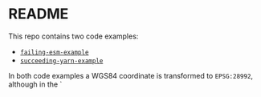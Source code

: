 # README

This repo contains two code examples:

- [`failing-esm-example`](/failing-esm-example/)
- [`succeeding-yarn-example`](./succeeding-yarn-example/)


In both code examples a WGS84 coordinate is transformed to `EPSG:28992`, although in the `

